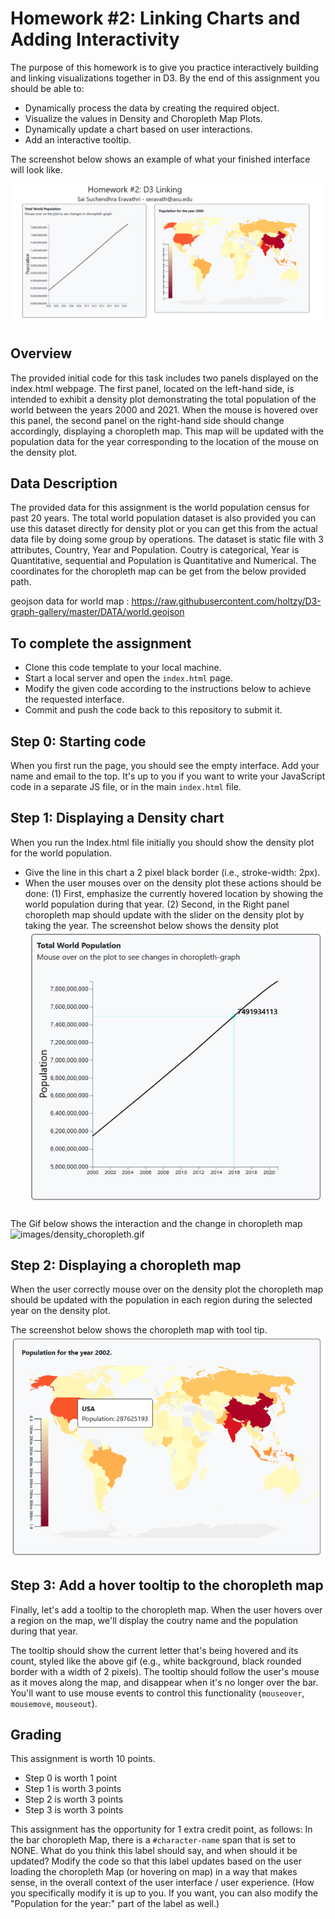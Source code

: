 # Homework #2: Linking Charts and Adding Interactivity

The purpose of this homework is to give you practice interactively building and linking visualizations together in D3. By the end of this assignment you should be able to:

- Dynamically process the data by creating the required object.
- Visualize the values in Density and Choropleth Map Plots.
- Dynamically update a chart based on user interactions.
- Add an interactive tooltip.

The screenshot below shows an example of what your finished interface will look like.

![images/Density_choropleth.png](images/Density_choropleth2.png)

## Overview

The provided initial code for this task includes two panels displayed on the index.html webpage. The first panel, located on the left-hand side, is intended to exhibit a density plot demonstrating the total population of the world between the years 2000 and 2021. When the mouse is hovered over this panel, the second panel on the right-hand side should change accordingly, displaying a choropleth map. This map will be updated with the population data for the year corresponding to the location of the mouse on the density plot.

## Data Description

The provided data for this assignment is the world population census for past 20 years. The total world population dataset is also provided you can use this dataset directly for density plot or you can get this from the actual data file by doing some group by operations. The dataset is static file with 3 attributes, Country, Year and Population. Coutry is categorical, Year is Quantitative, sequential and Population is Quantitative and Numerical. The coordinates for the choropleth map can be get from the below provided path.

geojson data for world map : https://raw.githubusercontent.com/holtzy/D3-graph-gallery/master/DATA/world.geojson

## To complete the assignment

- Clone this code template to your local machine.
- Start a local server and open the `index.html` page.
- Modify the given code according to the instructions below to achieve the requested interface.
- Commit and push the code back to this repository to submit it.

## Step 0: Starting code

When you first run the page, you should see the empty interface. Add your name and email to the top. It's up to you if you want to write your JavaScript code in a separate JS file, or in the main `index.html` file.

## Step 1: Displaying a Density chart

When you run the Index.html file initially you should show the density plot for the world population.


- Give the line in this chart a 2 pixel black border (i.e., stroke-width: 2px).
- When the user mouses over on the density plot these actions should be done: (1) First, emphasize the currently hovered location by showing the world population during that year. (2) Second, in the Right panel choropleth map should update with the slider on the density plot by taking the year.
The screenshot below shows the density plot
![images/density_plot2.PNG](images/density_plot.PNG)

The Gif below shows the interaction and the change in choropleth map
![images/density_choropleth.gif](images/density_choropleth.gif)

## Step 2: Displaying a choropleth map

When the user correctly mouse over on the density plot the choropleth map should be updated with the population in each region during the selected year on the density plot.

The screenshot below shows the choropleth map with tool tip.
![images/choropleth_map.PNG](images/choropleth_map.PNG)

## Step 3: Add a hover tooltip to the choropleth map

Finally, let's add a tooltip to the choropleth map. When the user hovers over a region on the map, we'll display the coutry name and the population during that year.

The tooltip should show the current letter that's being hovered and its count, styled like the above gif (e.g., white background, black rounded border with a width of 2 pixels). The tooltip should follow the user's mouse as it moves along the map, and disappear when it's no longer over the bar. You'll want to use mouse events to control this functionality (`mouseover`, `mousemove`, `mouseout`). 


## Grading

This assignment is worth 10 points.

- Step 0 is worth 1 point
- Step 1 is worth 3 points
- Step 2 is worth 3 points
- Step 3 is worth 3 points

This assignment has the opportunity for 1 extra credit point, as follows: In the bar choropleth Map, there is a `#character-name` span that is set to NONE. What do you think this label should say, and when should it be updated? Modify the code so that this label updates based on the user loading the choropleth Map (or hovering on map) in a way that makes sense, in the overall context of the user interface / user experience. (How you specifically modify it is up to you. If you want, you can also modify the "Population for the year:" part of the label as well.)

